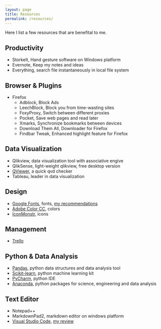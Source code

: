 ```yaml
---
layout: page
title: Resources
permalink: /resources/
---
```




Here I list a few resources that are benefital to me. 

## Productivity

-  StorkeIt, Hand gesture software on Windows platform
-  Evernote, Keep my notes and ideas
-  Everything, search file instantaneously in local file system

## Browser & Plugins ##

-  Firefox
	-  Adblock,  Block Ads
	-  LeechBlock, Block you from time-wasting sites
	-  FoxyProxy, Switch between different proxies
	-  Pocket, Save web pages and read later
	-  Xmarks, Synchronize bookmarks between devices
	-  Download Them All, Downloader for Firefox
	-  Findbar Tweak, Enhanced highlight feature for Firefox

## Data Visualization ##

-  Qlikview, data visualization tool with associative engive
-  QlikSense, light-weight qlikview, free desktop version
-  [QViewer](http://easyqlik.com/), a quick qvd checker
-  Tableau, leader in data visualization

## Design ##

- [Google Fonts](https://www.google.com/fonts), fonts, [my recommendations](http://www.pprollingstar.com/design/2016/02/14/Best-Google-Web-Font-Collection.html)
- [Adobe Color CC](https://color.adobe.com), colors
- [IconMonstr](http://iconmonstr.com/), icons

## Management ##

- [Trello](https://trello.com/)

## Python & Data Analysis ##

- [Pandas](http://pandas.pydata.org/), python data structures and data analysis tool
- [Scikit-learn](http://scikit-learn.org/), python machine learning kit
- [PyCharm](https://www.jetbrains.com/pycharm/), python IDE
- [Anaconda](https://www.continuum.io/downloads), python packages for science, engineering and data analysis

## Text Editor

- Notepad++
- MarkdownPad2, markdown editor on windows platform
- [Visual Studio Code](https://code.visualstudio.com/), [my review](http://www.pprollingstar.com/tool/2016/11/26/Visual-Studio-Code.html)
